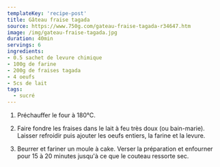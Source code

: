 ```yaml
---
templateKey: 'recipe-post'
title: Gâteau fraise tagada
source: https://www.750g.com/gateau-fraise-tagada-r34647.htm
image: /img/gateau-fraise-tagada.jpg
duration: 40min
servings: 6
ingredients:
- 0.5 sachet de levure chimique
- 100g de farine
- 200g de fraises tagada
- 4 oeufs
- 5cs de lait
tags:
  - sucré
---
```

1. Préchauffer le four à 180°C.

2. Faire fondre les fraises dans le lait à feu très doux (ou bain-marie). Laisser refroidir puis ajouter les oeufs entiers, la farine et la levure.

3. Beurrer et fariner un moule à cake. Verser la préparation et enfourner pour 15 à 20 minutes jusqu'à ce que le couteau ressorte sec.

